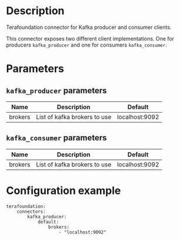 # Description

Terafoundation connector for Kafka producer and consumer clients.

This connector exposes two different client implementations. One for producers `kafka_producer` and one for consumers `kafka_consumer`. 

# Parameters

## `kafka_producer` parameters

| Name | Description | Default |
| ---- | ----------- | ------- |
| brokers | List of kafka brokers to use | localhost:9092 |

## `kafka_consumer` parameters

| Name | Description | Default |
| ---- | ----------- | ------- |
| brokers | List of kafka brokers to use | localhost:9092 |

# Configuration example

```
terafoundation:
    connectors:
        kafka_producer:
            default:
                brokers:
                    - "localhost:9092"

```
